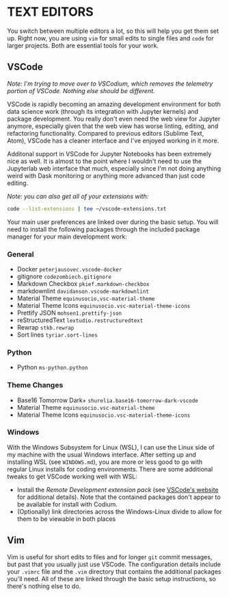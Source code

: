 
# TEXT EDITORS

You switch between multiple editors a lot, so this will help you get
them set up. Right now, you are using `vim` for small edits to single
files and `code` for larger projects. Both are essential tools for your
work.

## VSCode

*Note: I'm trying to move over to VSCodium, which removes the telemetry*
*portion of VSCode. Nothing else should be different.*

VSCode is rapidly becoming an amazing development environment for both
data science work (through its integration with Jupyter kernels) and
package development. You really don't even need the web view for Jupyter
anymore, especially given that the web view has worse linting, editing,
and refactoring functionality. Compared to previous editors (Sublime
Text, Atom), VSCode has a cleaner interface and I've enjoyed working in
it more.

Additonal support in VSCode for Jupyter Notebooks has been extremely
nice as well. It is almost to the point where I wouldn't need to use the
Jupyterlab web interface that much, especially since I'm not doing
anything weird with Dask monitoring or anything more advanced than just
code editing.

*Note: you can also get all of your extensions with:*

```zsh
code --list-extensions | tee ~/vscode-extensions.txt
```

Your main user preferences are linked over during the basic setup. You
will need to install the following packages through the included package
manager for your main development work:

### General

- Docker `peterjausovec.vscode-docker`
- gitignore `codezombiech.gitignore`
- Markdown Checkbox `pkief.markdown-checkbox`
- markdownlint `davidanson.vscode-markdownlint`
- Material Theme `equinusocio,vsc-material-theme`
- Material Theme Icons `equinusocio.vsc-material-theme-icons`
- Prettify JSON `mohsen1.prettify-json`
- reStructuredText `lextudio.restructuredtext`
- Rewrap `stkb.rewrap`
- Sort lines `tyriar.sort-lines`

### Python

- Python `ms-python.python`

### Theme Changes

- Base16 Tomorrow Dark+ `shurelia.base16-tomorrow-dark-vscode`
- Material Theme `equinusocio.vsc-material-theme`
- Material Theme Icons `equinusocio.vsc-material-theme-icons`

### Windows

With the Windows Subsystem for Linux (WSL), I can use the Linux side of
my machine with the usual Windows interface. After setting up and
installing WSL (see `WINDOWS.md`), you are more or less good to go with
regular Linux installs for coding environments. There are some
additional tweaks to get VSCode working well with WSL:

- Install the *Remote Development extension pack* (see
  [VSCode's website][1] for additional details). Note that the contained
  packages don't appear to be available for install with Codium.
- (Optionally) link directories across the Windows-Linux divide to allow
  for them to be viewable in both places

## Vim

Vim is useful for short edits to files and for longer `git` commit
messages, but past that you usually just use VSCode. The configuration
details include your `.vimrc` file and the `.vim` directory that
contains the additional packages you'll need. All of these are linked
through the basic setup instructions, so there's nothing else to do.

[1]: https://code.visualstudio.com/docs/remote/wsl
